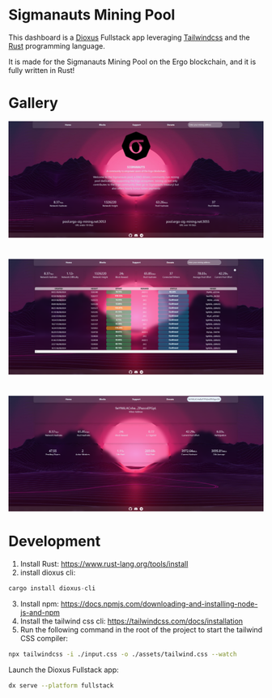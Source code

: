 # Sigmanauts Mining Pool

This dashboard is a [Dioxus](https://dioxuslabs.com/) Fullstack app leveraging [Tailwindcss](https://tailwindui.com/) and the [Rust](https://www.rust-lang.org/) programming language.

It is made for the Sigmanauts Mining Pool on the Ergo blockchain, and it is fully written in Rust!

# Gallery

![Landing Page](gallery/landing_page.png)

#

![Blocks Page](gallery/block_page.png)

#

![Miner Page](gallery/miner_page.png)

# Development

1. Install Rust: https://www.rust-lang.org/tools/install
2. install dioxus cli:

```rust
cargo install dioxus-cli
```

3. Install npm: https://docs.npmjs.com/downloading-and-installing-node-js-and-npm
4. Install the tailwind css cli: https://tailwindcss.com/docs/installation
5. Run the following command in the root of the project to start the tailwind CSS compiler:

```bash
npx tailwindcss -i ./input.css -o ./assets/tailwind.css --watch
```

Launch the Dioxus Fullstack app:

```bash
dx serve --platform fullstack
```
